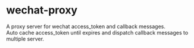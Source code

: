 # wechat-proxy  
A proxy server for wechat access_token and callback messages.  
Auto cache access_token until expires and dispatch callback messages to multiple server.  

